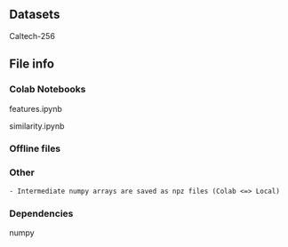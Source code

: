 ## Datasets
Caltech-256 

## File info
### Colab Notebooks
features.ipynb

similarity.ipynb

### Offline files


### Other
    - Intermediate numpy arrays are saved as npz files (Colab <=> Local)

### Dependencies
numpy
